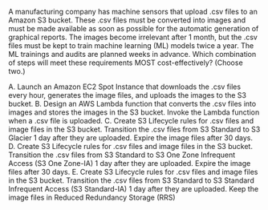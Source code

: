 A manufacturing company has machine sensors that upload .csv files to an Amazon S3 bucket. These .csv files must be converted into images and must be made available as soon as possible for the automatic generation of graphical reports. The images become irrelevant after 1 month, but the .csv files must be kept to train machine learning (ML) models twice a year. The ML trainings and audits are planned weeks in advance. Which combination of steps will meet these requirements MOST cost-effectively? (Choose two.) 

A. Launch an Amazon EC2 Spot Instance that downloads the .csv files every hour, generates the image files, and uploads the images to the S3 bucket. 
B. Design an AWS Lambda function that converts the .csv files into images and stores the images in the S3 bucket. Invoke the Lambda function when a .csv file is uploaded. 
C. Create S3 Lifecycle rules for .csv files and image files in the S3 bucket. Transition the .csv files from S3 Standard to S3 Glacier 1 day after they are uploaded. Expire the image files after 30 days. 
D. Create S3 Lifecycle rules for .csv files and image files in the S3 bucket. Transition the .csv files from S3 Standard to S3 One Zone Infrequent Access (S3 One Zone-IA) 1 day after they are uploaded. Expire the image files after 30 days. 
E. Create S3 Lifecycle rules for .csv files and image files in the S3 bucket. Transition the .csv files from S3 Standard to S3 Standard Infrequent Access (S3 Standard-IA) 1 day after they are uploaded. Keep the image files in Reduced Redundancy Storage (RRS)